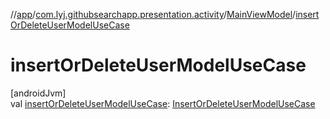 //[app](../../../index.md)/[com.lyj.githubsearchapp.presentation.activity](../index.md)/[MainViewModel](index.md)/[insertOrDeleteUserModelUseCase](insert-or-delete-user-model-use-case.md)

# insertOrDeleteUserModelUseCase

[androidJvm]\
val [insertOrDeleteUserModelUseCase](insert-or-delete-user-model-use-case.md): [InsertOrDeleteUserModelUseCase](../../com.lyj.githubsearchapp.domain.usecase.local/-insert-or-delete-user-model-use-case/index.md)
